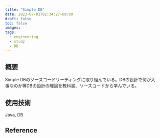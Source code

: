 ```yaml
---
title: "Simple DB"
date: 2023-07-01T02:34:27+09:00
draft: false
toc: false
images:
tags:
  - engineering
  - study
  - DB
---
```


## 概要
Simple DBのソースコードリーディングに取り組んでいる。DBの設計で何が大事なのか等DBの設計の理論を教科書、ソースコードから学んでいる。

## 使用技術
Java, DB

## Reference
